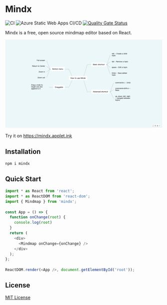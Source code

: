 # Mindx

![CI](https://github.com/unhandledrejection/mindx/workflows/CI/badge.svg) 
![Azure Static Web Apps CI/CD](https://github.com/unhandledrejection/mindx/workflows/Azure%20Static%20Web%20Apps%20CI/CD/badge.svg) 
[![Quality Gate Status](https://sonarcloud.io/api/project_badges/measure?project=unhandledrejection_mindx&metric=alert_status)](https://sonarcloud.io/dashboard?id=unhandledrejection_mindx) 

Mindx is a free, open source mindmap editor based on React.

![](./demo.jpg)

Try it on https://mindx.applet.ink

## Installation

```shell
npm i mindx
```

## Quick Start

```JavaScript
import * as React from 'react';
import * as ReactDOM from 'react-dom';
import { Mindmap } from 'mindx';

const App = () => {
  function onChange(root) {
    console.log(root)
  }
  return (
    <div>
      <Mindmap onChange={onChange} />
    </div>
  );
};

ReactDOM.render(<App />, document.getElementById('root'));
```

## License

[MIT License](https://github.com/unhandledrejection/mindx/blob/master/LICENSE)
